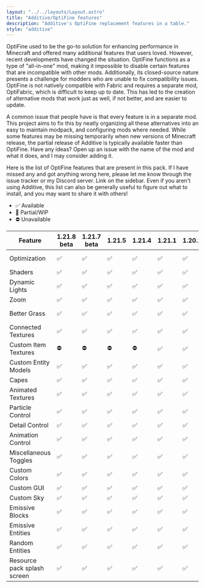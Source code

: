 ```yaml
---
layout: "../../layouts/Layout.astro"
title: "Additive/OptiFine features"
description: "Additive's OptiFine replacement features in a table."
style: "additive"
---
```


OptiFine used to be the go-to solution for enhancing performance in Minecraft and offered many additional features that users loved. However, recent developments have changed the situation. OptiFine functions as a type of "all-in-one" mod, making it impossible to disable certain features that are incompatible with other mods. Additionally, its closed-source nature presents a challenge for modders who are unable to fix compatibility issues. OptiFine is not natively compatible with Fabric and requires a separate mod, OptiFabric, which is difficult to keep up to date. This has led to the creation of alternative mods that work just as well, if not better, and are easier to update.

A common issue that people have is that every feature is in a separate mod. This project aims to fix this by neatly organizing all these alternatives into an easy to maintain modpack, and configuring mods where needed. While some features may be missing temporarily when new versions of Minecraft release, the partial release of Additive is typically available faster than OptiFine. Have any ideas? Open up an issue with the name of the mod and what it does, and I may consider adding it.

Here is the list of OptiFine features that are present in this pack. If I have missed any and got anything wrong here, please let me know through the issue tracker or my Discord server. Link on the sidebar. Even if you aren't using Additive, this list can also be generally useful to figure out what to install, and you may want to share it with others!

- ✅ Available
- 🚧 Partial/WIP
- ⛔ Unavailable

| Feature                     | 1.21.8 beta | 1.21.7 beta | 1.21.5 | 1.21.4 | 1.21.1 | 1.20.1 | Provider (> means if not available then)                                                                                              |
| --------------------------- | ----------- | ----------- | ------ | ------ | ------ | ------ | ------------------------------------------------------------------------------------------------------------------------------------- |
| Optimization                | ✅          | ✅          | ✅     | ✅     | ✅     | ✅     | [adrenaline/wiki/Performance-features](https://github.com/skywardmc/adrenaline/wiki/Performance-features)                             |
| Shaders                     | ✅          | ✅          | ✅     | ✅     | ✅     | ✅     | [Iris](https://modrinth.com/mod/iris)                                                                                                 |
| Dynamic Lights              | ✅          | ✅          | ✅     | ✅     | ✅     | ✅     | [LambDynamicLights](https://modrinth.com/mod/lambdynamiclights)                                                                       |
| Zoom                        | ✅          | ✅          | ✅     | ✅     | ✅     | ✅     | [Ok Zoomer](https://modrinth.com/mod/ok-zoomer) > [Zoomify](https://modrinth.com/mod/zoomify) > [Zume](https://modrinth.com/mod/zume) |
| Better Grass                | ✅          | ✅          | ✅     | ✅     | ✅     | ✅     | [LambdaBetterGrass](https://modrinth.com/mod/lambdabettergrass) > [BetterGrassify](https://www.modrinth.com/mod/bettergrassify)       |
| Connected Textures          | ✅          | ✅          | ✅     | ✅     | ✅     | ✅     | [Continuity](https://modrinth.com/mod/continuity)                                                                                     |
| Custom Item Textures        | ⛔          | ⛔          | ⛔     | ⛔     | ✅     | ✅     | [CIT Resewn](https://modrinth.com/mod/cit-resewn)                                                                                     |
| Custom Entity Models        | ✅          | ✅          | ✅     | ✅     | ✅     | ✅     | [Entity Model Features](https://modrinth.com/mod/entity-model-features)                                                               |
| Capes                       | ✅          | ✅          | ✅     | ✅     | ✅     | ✅     | [Cape Provider](https://modrinth.com/mod/cape-provider) > [Capes](https://modrinth.com/mod/capes)                                     |
| Animated Textures           | ✅          | ✅          | ✅     | ✅     | ✅     | ✅     | [Animatica](https://modrinth.com/mod/animatica)                                                                                       |
| Particle Control            | ✅          | ✅          | ✅     | ✅     | ✅     | ✅     | [Sodium Extra](https://modrinth.com/mod/sodium-extra)                                                                                 |
| Detail Control              | ✅          | ✅          | ✅     | ✅     | ✅     | ✅     | [Sodium Extra](https://modrinth.com/mod/sodium-extra)                                                                                 |
| Animation Control           | ✅          | ✅          | ✅     | ✅     | ✅     | ✅     | [Sodium Extra](https://modrinth.com/mod/sodium-extra)                                                                                 |
| Miscellaneous Toggles       | ✅          | ✅          | ✅     | ✅     | ✅     | ✅     | [Sodium Extra](https://modrinth.com/mod/sodium-extra)                                                                                 |
| Custom Colors               | ✅          | ✅          | ✅     | ✅     | ✅     | ✅     | [Polytone](https://modrinth.com/mod/polytone)                                                                                         |
| Custom GUI                  | ✅          | ✅          | ✅     | ✅     | ✅     | ✅     | [OptiGUI](https://modrinth.com/mod/optigui)                                                                                           |
| Custom Sky                  | ✅          | ✅          | ✅     | ✅     | ✅     | ✅     | [Nuit](https://modrinth.com/mod/nuit) + [Nuit Interop](https://modrinth.com/mod/nuit-interop)                                         |
| Emissive Blocks             | ✅          | ✅          | ✅     | ✅     | ✅     | ✅     | [Continuity](https://modrinth.com/mod/continuity)                                                                                     |
| Emissive Entities           | ✅          | ✅          | ✅     | ✅     | ✅     | ✅     | [Entity Texture Features](https://modrinth.com/mod/entitytexturefeatures)                                                             |
| Random Entities             | ✅          | ✅          | ✅     | ✅     | ✅     | ✅     | [Entity Texture Features](https://modrinth.com/mod/entitytexturefeatures)                                                             |
| Resource pack splash screen | ✅          | ✅          | ✅     | ✅     | ✅     | ✅     | [Puzzle](https://modrinth.com/mod/puzzle)                                                                                             |
